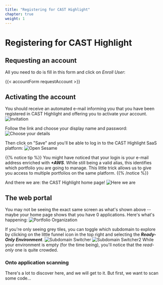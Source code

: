 ```yaml
---
title: "Registering for CAST Highlight" 
chapter: true
weight: 1 
---
```


# Registering for CAST Highlight

## Requesting an account

All you need to do is fill in this form and click on *Enroll User*:

{{< accountForm requestAccount >}}

## Activating the account
You should receive an automated e-mail informing you that you have been registered in CAST Highlight and offering you to activate your account.
![Invitation](/images/Register-5.png)

Follow the link and choose your display name and password:
![Choose your details](/images/Register-6.png)

Then click on "Save" and you'll be able to log in to the CAST Highlight SaaS platform:
![Open Sesame](/images/Register-7.png)

{{% notice tip %}}
 You might have noticed that your login is your e-mail address enriched with ***+AWS***. While still being a valid alias, this identifies which portfolio you are going to manage. This little trick allows us to give you access to multiple portfolios on the same platform.
{{% /notice %}}

And there we are: the CAST Highlight home page!
![Here we are](/images/Register-8.png)

## The web portal
You may not be seeing the exact same screen as what's shown above -- maybe your home page shows that you have 0 applications. Here's what's happening:
![Portfolio Organization](/images/Register-9.png)

If you're only seeing grey tiles, you can toggle which subdomain to explore by clicking on the little funnel icon in the top right and selecting the ***Ready-Only Environment***.
![Subdomain Switcher](/images/Register-10.png)
![Subdomain Switcher2](/images/Register-11.png)
While your environment is empty (for the time being), you'll notice that the *read-only* one is quite crowded.

### Onto application scanning
There's a lot to discover here, and we will get to it. But first, we want to scan some code...